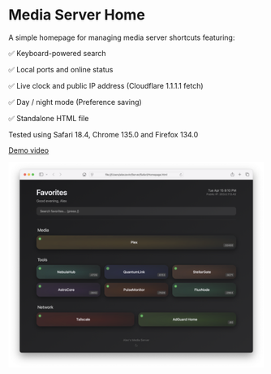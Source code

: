 # Media Server Home

A simple homepage for managing media server shortcuts featuring:

✅ Keyboard-powered search

✅ Local ports and online status

✅ Live clock and public IP address (Cloudflare 1.1.1.1 fetch)

✅ Day / night mode (Preference saving)

✅ Standalone HTML file

Tested using Safari 18.4, Chrome 135.0 and Firefox 134.0

[Demo video](https://youtu.be/arBK-m5k6sc)

![Meda Server Home](https://github.com/alexzevin/Media-Server-Home/blob/main/demo/screenshot.png)
